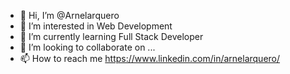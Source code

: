 - 👋 Hi, I’m @Arnelarquero
- 👀 I’m interested in Web Development    
- 🌱 I’m currently learning Full Stack Developer
- 💞️ I’m looking to collaborate on ...
- 📫 How to reach me https://www.linkedin.com/in/arnelarquero/

<!---
Arnelarquero/Arnelarquero is a ✨ special ✨ repository because its `README.md` (this file) appears on your GitHub profile.
You can click the Preview link to take a look at your changes.
--->
